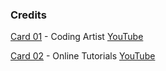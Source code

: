 ### Credits

[Card 01](./Card01/card01.html) - Coding Artist [YouTube](https://youtu.be/N-qshcQcJz4)

[Card 02](./Card02/card02.html) - Online Tutorials [YouTube](https://youtu.be/8b2mTq0Xrtw)
